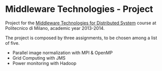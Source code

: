 Middleware Technologies - Project
=================================

Project for the [Middleware Technologies for Distributed
System](http://corsi.dei.polimi.it/distsys) course at Politecnico di Milano,
academic year 2013-2014.

The project is composed by three assignments, to be chosen among a list of five.

* Parallel image normalization with MPI & OpenMP
* Grid Computing with JMS
* Power monitoring with Hadoop
